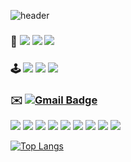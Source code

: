 ![header](https://capsule-render.vercel.app/api?type=waving&color=gradient&height=150&section=header&text=🍎ioio(hyosungLEE)%20&fontSize=45)

### 📱  <img src="https://img.shields.io/badge/Swift-F05138?style=for-the-badge&logo=Swift&logoColor=white"> <img src="https://img.shields.io/badge/GitHub-41AD48?style=for-the-badge&logo=GitHub&logoColor=white"> <img src="https://img.shields.io/badge/Xcode-147EFB?style=for-the-badge&logo=Xcode&logoColor=white">

### 🕹️  <img src="https://img.shields.io/badge/EPL-7A2F9F?style=for-the-badge&logo=Premier League&logoColor=white"> <img src="https://img.shields.io/badge/Steam-000000?style=for-the-badge&logo=Steam&logoColor=white"> <img src="https://img.shields.io/badge/youtube-FF0000?style=for-the-badge&logo=youtube&logoColor=white">

### ✉️ [![Gmail Badge](https://img.shields.io/badge/Gmail-d14836?style=flat-square&logo=Gmail&logoColor=white&link=mailto:gytjdslazoq@gmail.com)](mailto:gytjdslazoq@gmail.com)

<img src="https://img.shields.io/badge/objective-c-blue?logo=apple&logoColor=white"> <img src="https://img.shields.io/github/languages/count/hyosunglee/swift"> <img src="https://img.shields.io/github/languages/top/hyosunglee/swift"> <img src="https://img.shields.io/github/languages/code-size/hyosunglee/swift"> <img src="https://img.shields.io/github/repo-size/hyosunglee/swift"> <img src="https://img.shields.io/github/issues/hyosunglee/swift"> <img src="https://img.shields.io/github/issues-closed/hyosunglee/swift"> <img src="https://img.shields.io/github/commit-activity/w/hyosunglee/swift"> <img src="https://img.shields.io/github/last-commit/hyosunglee/swift">

[![Top Langs](https://github-readme-stats.vercel.app/api/top-langs/?username=hyosunglee&layout=donut)](https://github.com/anuraghazra/github-readme-stats)



